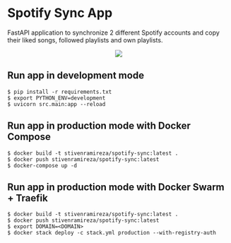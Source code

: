 # Spotify Sync App

FastAPI application to synchronize 2 different Spotify accounts and copy their liked songs, followed playlists and own playlists.

<p align="center">
<img src="https://www.trustedreviews.com/wp-content/uploads/sites/54/2018/10/Spotify_Premium_Update.jpg">
</p>

## Run app in development mode

    $ pip install -r requirements.txt
    $ export PYTHON_ENV=development
    $ uvicorn src.main:app --reload

## Run app in production mode with Docker Compose

    $ docker build -t stivenramireza/spotify-sync:latest .
    $ docker push stivenramireza/spotify-sync:latest
	$ docker-compose up -d

## Run app in production mode with Docker Swarm + Traefik

    $ docker build -t stivenramireza/spotify-sync:latest .
    $ docker push stivenramireza/spotify-sync:latest
	$ export DOMAIN=<DOMAIN>
    $ docker stack deploy -c stack.yml production --with-registry-auth